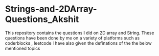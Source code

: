 # Strings-and-2DArray-Questions_Akshit

This repository contains the questions I did on 2D array and String. These questions have been done by me on a variety of platforms such as coderblocks , leetcode
I have also given the definations of the the below mentioned topics


